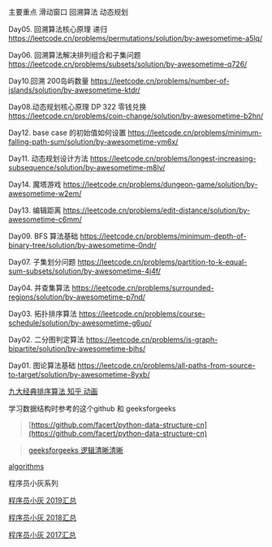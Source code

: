 主要重点 滑动窗口 回溯算法 动态规划

Day05. 回溯算法核心原理  递归
https://leetcode.cn/problems/permutations/solution/by-awesometime-a5lq/

Day06. 回溯算法解决排列组合和子集问题
https://leetcode.cn/problems/subsets/solution/by-awesometime-q726/

Day10.回溯  200岛屿数量
https://leetcode.cn/problems/number-of-islands/solution/by-awesometime-ktdr/

Day08.动态规划核心原理 DP   322 零钱兑换
https://leetcode.cn/problems/coin-change/solution/by-awesometime-b2hn/

Day12. base case 的初始值如何设置
https://leetcode.cn/problems/minimum-falling-path-sum/solution/by-awesometime-ym6x/

Day11. 动态规划设计方法
https://leetcode.cn/problems/longest-increasing-subsequence/solution/by-awesometime-m8lv/

Day14. 魔塔游戏
https://leetcode.cn/problems/dungeon-game/solution/by-awesometime-w2em/

Day13. 编辑距离
https://leetcode.cn/problems/edit-distance/solution/by-awesometime-c6mm/

Day09. BFS 算法基础
https://leetcode.cn/problems/minimum-depth-of-binary-tree/solution/by-awesometime-0ndr/

Day07. 子集划分问题
https://leetcode.cn/problems/partition-to-k-equal-sum-subsets/solution/by-awesometime-4j4f/

Day04. 并查集算法
https://leetcode.cn/problems/surrounded-regions/solution/by-awesometime-p7nd/

Day03. 拓扑排序算法
https://leetcode.cn/problems/course-schedule/solution/by-awesometime-g6uo/

Day02. 二分图判定算法
https://leetcode.cn/problems/is-graph-bipartite/solution/by-awesometime-bjhs/

Day01. 图论算法基础
https://leetcode.cn/problems/all-paths-from-source-to-target/solution/by-awesometime-8yxb/


[九大经典排序算法 知乎 动画](https://zhuanlan.zhihu.com/p/52884590?utm_source=wechat_session&utm_medium=social&utm_oi=631526660110028800)

学习数据结构时参考的这个github 和 geeksforgeeks

> [https://github.com/facert/python-data-structure-cn](https://github.com/facert/python-data-structure-cn)

> [ geeksforgeeks  逻辑清晰清晰 ](https://www.geeksforgeeks.org/)

[ algorithms ](https://algorithms.tutorialhorizon.com//)

程序员小灰系列

[程序员小灰 2019汇总](https://mp.weixin.qq.com/s/Ok5SjqhiQkG5sLUPNY02Mw)

[程序员小灰 2018汇总](https://mp.weixin.qq.com/s/oFQHrCZvItgc8McrZSaovw)

[程序员小灰 2017汇总](https://mp.weixin.qq.com/s/4kTtn_gLYQrX7JFlEJdsZg)
